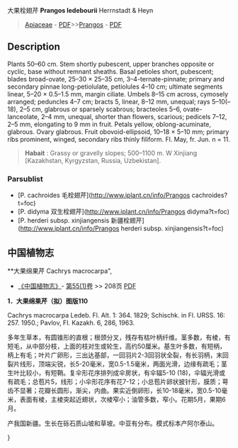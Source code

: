 大果栓翅芹 **Prangos ledebourii** Herrnstadt & Heyn

> [Apiaceae](http://www.iplant.cn/info/Apiaceae?t=foc) - [PDF](http://www.iplant.cn/foc/pdf/Apiaceae.pdf)>>[Prangos](http://www.iplant.cn/info/Prangos?t=foc) - [PDF](http://www.iplant.cn/foc/pdf/Prangos.pdf)

## Description

Plants 50–60 cm. Stem shortly pubescent, upper branches opposite or cyclic, base without remnant sheaths. Basal petioles short, pubescent; blades broad-ovate, 25–30 × 25–35 cm, 3–4-ternate-pinnate; primary and secondary pinnae long-petiolulate, petiolules 4–10 cm; ultimate segments linear, 5–20 × 0.5–1.5 mm, margin ciliate. Umbels 8–15 cm across, cymosely arranged; peduncles 4–7 cm; bracts 5, linear, 8–12 mm, unequal; rays 5–10(–18), 2–5 cm, glabrous or sparsely scabrous; bracteoles 5–6, ovate-lanceolate, 2–4 mm, unequal, shorter than flowers, scarious; pedicels 7–12, 2–5 mm, elongating to 9 mm in fruit. Petals yellow, oblong-acuminate, glabrous. Ovary glabrous. Fruit obovoid-ellipsoid, 10–18 × 5–10 mm; primary ribs prominent, winged, secondary ribs thinly filiform. Fl. May, fr. Jun. n = 11.

> **Habait** : 
> Grassy or gravelly slopes; 500–1100 m. W Xinjiang [Kazakhstan, Kyrgyzstan, Russia, Uzbekistan].

### Parsublist

* [P.  cachroides  毛栓翅芹](http://www.iplant.cn/info/Prangos cachroides?t=foc)
* [P.  didyma  双生栓翅芹](http://www.iplant.cn/info/Prangos didyma?t=foc)
* [P.  herderi subsp. xinjiangensis  新疆栓翅芹](http://www.iplant.cn/info/Prangos herderi subsp. xinjiangensis?t=foc)

## 中国植物志

**大果绵果芹 Cachrys macrocarpa",

* [《中国植物志》](http://www.iplant.cn/frps)- [第55(1)卷](http://www.iplant.cn/frps/vol/55(1)) >> 208页 [PDF](http://www.iplant.cn/frps/pdf/55(1)/208.PDF)

**1．大果绵果芹（拟）图版110**

Cachrys macrocarpa Ledeb. Fl. Alt. 1: 364. 1829; Schischk. in Fl. URSS. 16: 257. 1950.; Pavlov, Fl. Kazakh. 6, 286, 1963.

多年生草本，有圆锥形的直根；根颈分叉，残存有枯叶柄纤维。茎多数，有棱，有短毛，从中部分枝，上面的枝对生或轮生，高约50厘米。基生叶多数，有短柄，柄上有毛；叶片广卵形，三出达基部，一回羽片2-3回羽状全裂，有长羽柄，末回裂片线形，顶端尖锐，长5-20毫米，宽0.5-1.5毫米，两面光滑，边缘有疏毛；茎生叶比较小，有短鞘。复伞形花序排列成伞房状，有伞辐5-10 (18)，伞辐光滑或有疏毛；总苞片5，线形；小伞形花序有花7-12；小总苞片卵状披针形，膜质；萼齿不显著；花瓣长圆形，渐尖，内曲。果实近倒卵形，长10-18毫米，宽0.5-10毫米，表面有棱，主棱突起近翅状，次棱窄小；油管多数，窄小。花期5月，果期6月。

产我国新疆。生长在砾石质山坡和草坡。中亚有分布。模式标本产阿尔泰山。

}